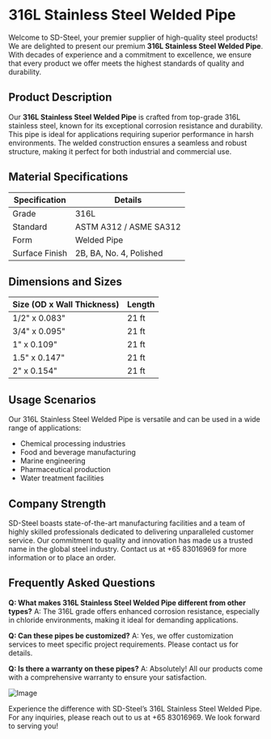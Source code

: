 # 316L Stainless Steel Welded Pipe

Welcome to SD-Steel, your premier supplier of high-quality steel products! We are delighted to present our premium **316L Stainless Steel Welded Pipe**. With decades of experience and a commitment to excellence, we ensure that every product we offer meets the highest standards of quality and durability.

## Product Description

Our **316L Stainless Steel Welded Pipe** is crafted from top-grade 316L stainless steel, known for its exceptional corrosion resistance and durability. This pipe is ideal for applications requiring superior performance in harsh environments. The welded construction ensures a seamless and robust structure, making it perfect for both industrial and commercial use.

## Material Specifications

| Specification | Details |
|---------------|---------|
| Grade         | 316L    |
| Standard      | ASTM A312 / ASME SA312 |
| Form          | Welded Pipe |
| Surface Finish| 2B, BA, No. 4, Polished |

## Dimensions and Sizes

| Size (OD x Wall Thickness) | Length |
|----------------------------|--------|
| 1/2" x 0.083"              | 21 ft   |
| 3/4" x 0.095"              | 21 ft   |
| 1" x 0.109"                | 21 ft   |
| 1.5" x 0.147"              | 21 ft   |
| 2" x 0.154"                | 21 ft   |

## Usage Scenarios

Our 316L Stainless Steel Welded Pipe is versatile and can be used in a wide range of applications:
- Chemical processing industries
- Food and beverage manufacturing
- Marine engineering
- Pharmaceutical production
- Water treatment facilities

## Company Strength

SD-Steel boasts state-of-the-art manufacturing facilities and a team of highly skilled professionals dedicated to delivering unparalleled customer service. Our commitment to quality and innovation has made us a trusted name in the global steel industry. Contact us at +65 83016969 for more information or to place an order.

## Frequently Asked Questions

**Q: What makes 316L Stainless Steel Welded Pipe different from other types?**
A: The 316L grade offers enhanced corrosion resistance, especially in chloride environments, making it ideal for demanding applications.

**Q: Can these pipes be customized?**
A: Yes, we offer customization services to meet specific project requirements. Please contact us for details.

**Q: Is there a warranty on these pipes?**
A: Absolutely! All our products come with a comprehensive warranty to ensure your satisfaction.

![Image](https://github.com/user-attachments/assets/2567258e-e124-4816-932d-1809bd27ef0b)

Experience the difference with SD-Steel’s 316L Stainless Steel Welded Pipe. For any inquiries, please reach out to us at +65 83016969. We look forward to serving you!